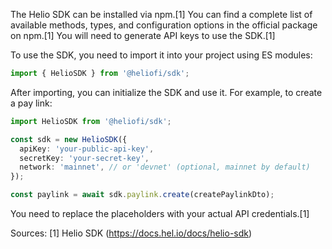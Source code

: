 The Helio SDK can be installed via npm.[1] You can find a complete list of available methods, types, and configuration options in the official package on npm.[1] You will need to generate API keys to use the SDK.[1]

To use the SDK, you need to import it into your project using ES modules:

```javascript
import { HelioSDK } from '@heliofi/sdk';
```

After importing, you can initialize the SDK and use it. For example, to create a pay link:

```typescript
import HelioSDK from '@heliofi/sdk';

const sdk = new HelioSDK({
  apiKey: 'your-public-api-key',
  secretKey: 'your-secret-key',
  network: 'mainnet', // or 'devnet' (optional, mainnet by default)
});

const paylink = await sdk.paylink.create(createPaylinkDto);
```

You need to replace the placeholders with your actual API credentials.[1]

Sources:
[1] Helio SDK (https://docs.hel.io/docs/helio-sdk)

